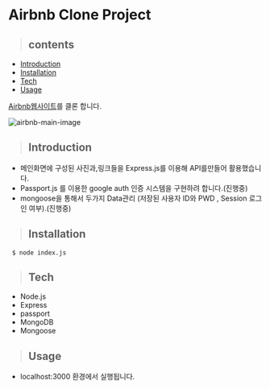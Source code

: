 # Airbnb Clone Project
>## contents
- [Introduction](#Introduction)  
- [Installation](#Installation)  
- [Tech](#Tech)  
- [Usage](#Usage)  



[Airbnb웹사이트](https://www.airbnb.co.kr/)를 클론 합니다.

![airbnb-main-image](./airbnb-main.png)


>## Introduction
- 메인화면에 구성된 사진과,링크들을 Express.js를 이용해 API를만들어 활용했습니다.
- Passport.js 를 이용한 google auth 인증 시스템을 구현하려 합니다.(진행중)
- mongoose을 통해서 두가지 Data관리 (저장된 사용자 ID와 PWD , Session 로그인 여부).(진행중)
>## Installation
```
 $ node index.js
```
>## Tech
- Node.js
- Express
- passport
- MongoDB
- Mongoose

>## Usage
- localhost:3000 환경에서 실행됩니다.







